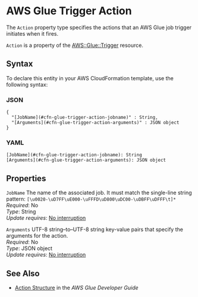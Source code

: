 # AWS Glue Trigger Action<a name="aws-properties-glue-trigger-action"></a>

<a name="aws-properties-glue-trigger-action-description"></a>The `Action` property type specifies the actions that an AWS Glue job trigger initiates when it fires\.

<a name="aws-properties-glue-trigger-action-inheritance"></a> `Action` is a property of the [AWS::Glue::Trigger](aws-resource-glue-trigger.md) resource\.

## Syntax<a name="aws-properties-glue-trigger-action-syntax"></a>

To declare this entity in your AWS CloudFormation template, use the following syntax:

### JSON<a name="aws-properties-glue-trigger-action-syntax.json"></a>

```
{
  "[JobName](#cfn-glue-trigger-action-jobname)" : String,
  "[Arguments](#cfn-glue-trigger-action-arguments)" : JSON object
}
```

### YAML<a name="aws-properties-glue-trigger-action-syntax.yaml"></a>

```
[JobName](#cfn-glue-trigger-action-jobname): String
[Arguments](#cfn-glue-trigger-action-arguments): JSON object
```

## Properties<a name="aws-properties-glue-trigger-action-properties"></a>

`JobName`  <a name="cfn-glue-trigger-action-jobname"></a>
The name of the associated job\. It must match the single\-line string pattern: `[\u0020-\uD7FF\uE000-\uFFFD\uD800\uDC00-\uDBFF\uDFFF\t]*`  
 *Required*: No  
 *Type*: String  
 *Update requires*: [No interruption](using-cfn-updating-stacks-update-behaviors.md#update-no-interrupt) 

`Arguments`  <a name="cfn-glue-trigger-action-arguments"></a>
UTF\-8 string–to–UTF\-8 string key\-value pairs that specify the arguments for the action\.  
 *Required*: No  
 *Type*: JSON object  
 *Update requires*: [No interruption](using-cfn-updating-stacks-update-behaviors.md#update-no-interrupt) 

## See Also<a name="aws-properties-glue-trigger-action-seealso"></a>

+ [ Action Structure](http://docs.aws.amazon.com/glue/latest/dg/aws-glue-api-jobs-trigger.html#aws-glue-api-jobs-trigger-Action) in the *AWS Glue Developer Guide*